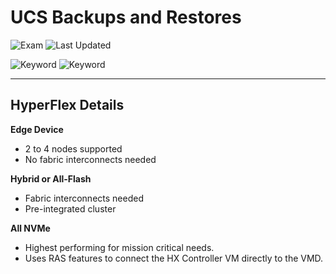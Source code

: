 # UCS Backups and Restores

![Exam](https://img.shields.io/badge/DCCOR-8A2BE2)
![Last Updated](https://img.shields.io/badge/Last%20Updated-2024--01--31-blue)

![Keyword](https://img.shields.io/badge/HX-darkgreen)
![Keyword](https://img.shields.io/badge/HyperFlex-darkgreen)

<hr>

## HyperFlex Details

**Edge Device**

- 2 to 4 nodes supported
- No fabric interconnects needed

**Hybrid or All-Flash**

- Fabric interconnects needed
- Pre-integrated cluster

**All NVMe**

- Highest performing for mission critical needs.
- Uses RAS features to connect the HX Controller VM directly to the VMD.
